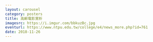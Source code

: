 ```yaml
---
layout: carousel
category: posters
title: 高齡電影賞析
imagesrc: https://i.imgur.com/bbkuzBc.jpg
eventurl: https://www.ntpu.edu.tw/college/e4/news_more.php?id=761
date: 2018-11-26
---
```

